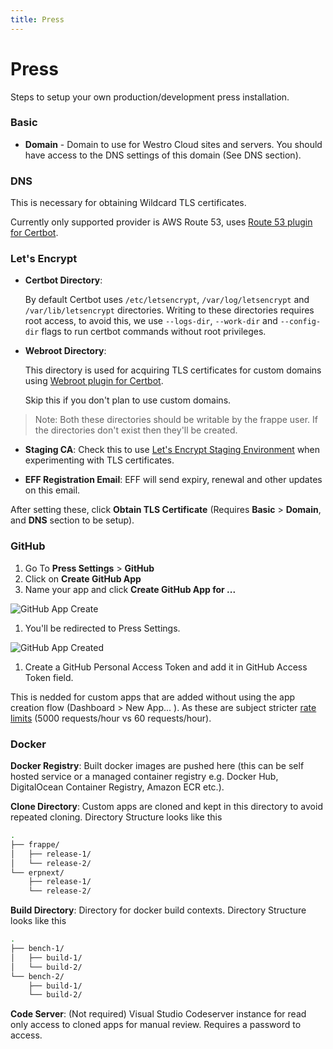 ```yaml
---
title: Press
---
```


# Press

Steps to setup your own production/development press installation.

### Basic

- **Domain** - Domain to use for Westro Cloud sites and servers. You should have access to the DNS settings of this domain (See DNS section).

### DNS

This is necessary for obtaining Wildcard TLS certificates.

Currently only supported provider is AWS Route 53, uses [Route 53 plugin for Certbot](https://certbot-dns-route53.readthedocs.io/en/stable/).

### Let's Encrypt

- **Certbot Directory**: 

  By default Certbot uses `/etc/letsencrypt`, `/var/log/letsencrypt` and `/var/lib/letsencrypt` directories. Writing to these directories requires root access, to avoid this, we use `--logs-dir`, `--work-dir` and `--config-dir` flags to run certbot commands without root privileges.


- **Webroot Directory**:

  This directory is used for acquiring TLS certificates for custom domains using [Webroot plugin for Certbot](https://certbot.eff.org/docs/using.html#webroot).

  Skip this if you don't plan to use custom domains.

> Note: Both these directories should be writable by the frappe user. If the directories don't exist then they'll be created.

- **Staging CA**: Check this to use [Let's Encrypt Staging Environment](https://letsencrypt.org/docs/staging-environment/) when experimenting with TLS certificates.

- **EFF Registration Email**: EFF will send expiry, renewal and other updates on this email.

After setting these, click **Obtain TLS Certificate** (Requires **Basic** > **Domain**, and **DNS** section to be setup).

### GitHub

1. Go To **Press Settings** > **GitHub** 
1. Click on **Create GitHub App**
1. Name your app and click **Create GitHub App for ...**

  ![GitHub App Create](/assets/press/images/internal/press/github/github-app-create.png)
1. You'll be redirected to Press Settings.

  ![GitHub App Created](/assets/press/images/internal/press/github/github-app-created.png)


1. Create a GitHub Personal Access Token and add it in GitHub Access Token field.

  This is nedded for custom apps that are added without using the app creation flow (Dashboard > New App... ).
  As these are subject stricter [rate limits](https://docs.github.com/en/free-pro-team@latest/rest/overview/resources-in-the-rest-api#rate-limiting) (5000 requests/hour vs 60 requests/hour).

### Docker

**Docker Registry**: Built docker images are pushed here (this can be self hosted service or a managed container registry e.g. Docker Hub, DigitalOcean Container Registry, Amazon ECR etc.).

**Clone Directory**: Custom apps are cloned and kept in this directory to avoid repeated cloning. Directory Structure looks like this
  
```bash
.
├── frappe/
│   ├── release-1/
│   └── release-2/
└── erpnext/
    ├── release-1/
    └── release-2/
```
**Build Directory**: Directory for docker build contexts. Directory Structure looks like this

```bash
.
├── bench-1/
│   ├── build-1/
│   └── build-2/
└── bench-2/
    ├── build-1/
    └── build-2/
```
**Code Server**: (Not required) Visual Studio Codeserver instance for read only access to cloned apps for manual review. Requires a password to access.